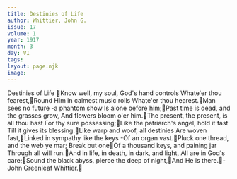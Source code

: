 ```yaml
---
title: Destinies of Life
author: Whittier, John G.
issue: 17
volume: 1
year: 1917
month: 3
day: VI
tags:
layout: page.njk
image:
---
```

Destinies of Life Know well, my soul, God's hand controls Whate'er thou fearest,Round Him in calmest music rolls Whate'er thou hearest.Man sees no future -a phantom show Is alone before him;Past time is dead, and the grasses grow, And flowers bloom o'er him.The present, the present, is all thou hast For thy sure possessing;Like the patriarch's angel, hold it fast Till it gives its blessing.Like warp and woof, all destinies Are woven fast,Linked in sympathy like the keys -Of an organ vast.Pluck one thread, and the web ye mar; Break but oneOf a thousand keys, and paining jar Through all will run.And in life, in death, in dark, and light, All are in God's care;Sound the black abyss, pierce the deep of night,And He is there.-John Greenleaf Whittier.
